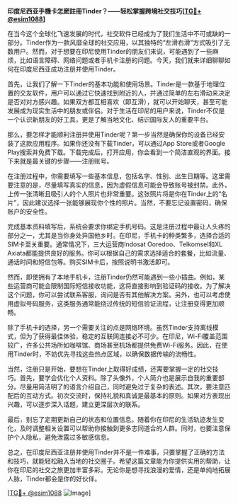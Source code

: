 **印度尼西亚手機卡怎麽註冊Tinder？——轻松掌握跨境社交技巧[[TG💪+ @esim1088](https://t.me/s/esim1088)]**

在当今这个全球化飞速发展的时代，社交软件已经成为了我们生活中不可或缺的一部分。Tinder作为一款风靡全球的社交应用，以其独特的“左滑右滑”方式吸引了无数用户。然而，对于想要在印尼使用Tinder的朋友们来说，可能遇到了一些麻烦，比如语言障碍、网络问题或者手机卡注册的问题。今天，我们就来详细聊聊如何在印度尼西亚成功注册并使用Tinder。

首先，让我们了解一下Tinder的基本功能和使用场景。Tinder是一款基于地理位置的交友软件，用户可以通过它快速找到附近的人，并通过简单的左右滑动来决定是否对对方感兴趣。如果双方都互相喜欢（即互滑），就可以开始聊天，甚至可能发展成为现实生活中的朋友或伴侣。对于生活在印尼的用户来说，Tinder不仅是一个认识新朋友的好工具，更是了解当地文化、结识国际友人的重要平台。

那么，要怎样才能顺利注册并使用Tinder呢？第一步当然是确保你的设备已经安装了这款应用程序。如果你还没有下载Tinder，可以通过App Store或者Google Play搜索并免费下载。下载完成后，打开应用，你会看到一个简洁直观的界面。接下来就是最关键的步骤——注册账号。

在注册过程中，你需要填写一些基本信息，包括名字、性别、出生日期等。这里需要注意的是，尽量填写真实的信息，因为虚假信息可能会导致账号被封禁。此外，上传一张清晰且吸引人的个人照片也非常重要。这张照片将是你在Tinder上的“名片”，因此建议选择一张能够展现你个性的照片。当然，不要忘记设置密码，确保账户的安全性。

完成基本资料填写后，系统会要求你绑定手机号码。这是注册过程中最让人头疼的部分之一，尤其是当你身处异国他乡时。在印尼，手机卡的种类繁多，选择合适的SIM卡至关重要。通常情况下，三大运营商Indosat Ooredoo、Telkomsel和XL Axiata都能提供良好的服务。你可以根据自己的需求选择适合的套餐，比如流量、通话时间和短信包等。购买SIM卡后，按照说明书激活即可。

然而，即使拥有了本地手机卡，注册Tinder仍然可能遇到一些小插曲。例如，某些运营商可能会限制国际短信接收功能，这将直接影响到验证码的接收。为了解决这个问题，你可以尝试联系客服，询问是否有其他解决方案。另外，也可以考虑使用虚拟号码服务，这类服务通常能绕过传统的短信验证流程，让注册变得更加顺畅。

除了手机卡的选择，另一个需要关注的点是网络环境。虽然Tinder支持离线模式，但为了获得最佳体验，稳定的互联网连接必不可少。在印尼，Wi-Fi覆盖范围较广，许多公共场所如咖啡馆、商场甚至机场都提供免费Wi-Fi服务。因此，在使用Tinder时，不妨优先寻找这些热点区域，以确保数据传输的流畅性。

当然，注册只是开始，要想在Tinder上取得好成绩，还需要掌握一定的社交技巧。首先，要学会优化个人资料。除了头像外，个人简介也是展示自我的重要部分。尽量用简洁明了的语言介绍自己，同时避免过于复杂的表述。其次，要注意匹配后的互动方式。初次交流时，保持礼貌和真诚是最基本的原则。如果对方表现出兴趣，可以逐步深入话题，建立更深层次的联系。

最后，别忘了定期更新自己的状态和位置信息。随着你在印尼的生活轨迹发生变化，及时调整相关设置可以帮助你接触到更多志同道合的人群。同时，也要注意保护个人隐私，避免泄露过多敏感信息。

总之，在印度尼西亚注册并使用Tinder并不是一件难事，只要掌握了正确的方法和技巧，就能轻松融入当地的社交圈子。希望这篇文章能为你提供实用的帮助，让你在印尼的社交之旅更加丰富多彩。无论你是想寻找浪漫的爱情，还是单纯地拓展人脉，Tinder都会是你的好伙伴。

[[TG💪+ @esim1088](https://t.me/s/esim1088) ![Image](https://i.postimg.cc/4NQfJmqS/Snipaste-2025-05-13-00-14-12.png)]